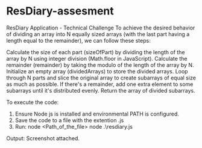# ResDiary-assesment
ResDiary Application - Technical Challenge
To achieve the desired behavior of dividing an array into N equally sized arrays (with the last part having a length equal to the remainder), we can follow these steps:

Calculate the size of each part (sizeOfPart) by dividing the length of the array by N using integer division (Math.floor in JavaScript).
Calculate the remainder (remainder) by taking the modulo of the length of the array by N.
Initialize an empty array (dividedArrays) to store the divided arrays.
Loop through N parts and slice the original array to create subarrays of equal size as much as possible. If there's a remainder, add one extra element to some subarrays until it's distributed evenly.
Return the array of divided subarrays.

To execute the code:
1.	Ensure Node js is installed and environmental PATH is configured. 
2.	Save the code to a file with the extention .js
3.	Run: node <Path_of_the_file>
node .\resdiary.js

Output: Screenshot attached. 
